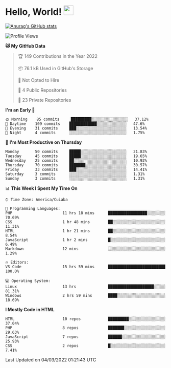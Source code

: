 
# Hello, World! <img src="https://raw.githubusercontent.com/MartinHeinz/MartinHeinz/master/wave.gif" width="30px">

[![Anurag's GitHub stats](https://github-readme-stats.vercel.app/api?username=ilismarque&count_private=true&show_icons=true&theme=dracula)](https://github.com/anuraghazra/github-readme-stats)

<!--START_SECTION:waka-->
![Profile Views](http://img.shields.io/badge/Profile%20Views-0-blue)

**🐱 My GitHub Data** 

> 🏆 149 Contributions in the Year 2022
 > 
> 📦 76.1 kB Used in GitHub's Storage 
 > 
> 🚫 Not Opted to Hire
 > 
> 📜 4 Public Repositories 
 > 
> 🔑 23 Private Repositories  
 > 
**I'm an Early 🐤** 

```text
🌞 Morning    85 commits     █████████░░░░░░░░░░░░░░░░   37.12% 
🌆 Daytime    109 commits    ████████████░░░░░░░░░░░░░   47.6% 
🌃 Evening    31 commits     ███░░░░░░░░░░░░░░░░░░░░░░   13.54% 
🌙 Night      4 commits      ░░░░░░░░░░░░░░░░░░░░░░░░░   1.75%

```
📅 **I'm Most Productive on Thursday** 

```text
Monday       50 commits     █████░░░░░░░░░░░░░░░░░░░░   21.83% 
Tuesday      45 commits     █████░░░░░░░░░░░░░░░░░░░░   19.65% 
Wednesday    25 commits     ██░░░░░░░░░░░░░░░░░░░░░░░   10.92% 
Thursday     70 commits     ███████░░░░░░░░░░░░░░░░░░   30.57% 
Friday       33 commits     ███░░░░░░░░░░░░░░░░░░░░░░   14.41% 
Saturday     3 commits      ░░░░░░░░░░░░░░░░░░░░░░░░░   1.31% 
Sunday       3 commits      ░░░░░░░░░░░░░░░░░░░░░░░░░   1.31%

```


📊 **This Week I Spent My Time On** 

```text
⌚︎ Time Zone: America/Cuiaba

💬 Programming Languages: 
PHP                      11 hrs 18 mins      █████████████████░░░░░░░░   70.69% 
CSS                      1 hr 48 mins        ██░░░░░░░░░░░░░░░░░░░░░░░   11.31% 
HTML                     1 hr 21 mins        ██░░░░░░░░░░░░░░░░░░░░░░░   8.54% 
JavaScript               1 hr 2 mins         █░░░░░░░░░░░░░░░░░░░░░░░░   6.49% 
Markdown                 12 mins             ░░░░░░░░░░░░░░░░░░░░░░░░░   1.29%

🔥 Editors: 
VS Code                  15 hrs 59 mins      █████████████████████████   100.0%

💻 Operating System: 
Linux                    13 hrs              ████████████████████░░░░░   81.31% 
Windows                  2 hrs 59 mins       ████░░░░░░░░░░░░░░░░░░░░░   18.69%

```

**I Mostly Code in HTML** 

```text
HTML                     10 repos            █████████░░░░░░░░░░░░░░░░   37.04% 
PHP                      8 repos             ███████░░░░░░░░░░░░░░░░░░   29.63% 
JavaScript               7 repos             ██████░░░░░░░░░░░░░░░░░░░   25.93% 
CSS                      2 repos             █░░░░░░░░░░░░░░░░░░░░░░░░   7.41%

```



 Last Updated on 04/03/2022 01:21:43 UTC
<!--END_SECTION:waka-->

<!--
**ilismarque/ilismarque** is a ✨ _special_ ✨ repository because its `README.md` (this file) appears on your GitHub profile.

Here are some ideas to get you started:

- 🔭 I’m currently working on ...
- 🌱 I’m currently learning ...
- 👯 I’m looking to collaborate on ...
- 🤔 I’m looking for help with ...
- 💬 Ask me about ...
- 📫 How to reach me: ...
- 😄 Pronouns: ...
- ⚡ Fun fact: ...
-->
